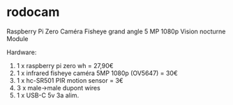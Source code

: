 # rodocam
Raspberry Pi Zero Caméra Fisheye grand angle 5 MP 1080p Vision nocturne Module

Hardware:

1. 1 x raspberry pi zero wh = 27,90€ 
2. 1 x infrared fisheye caméra 5MP 1080p (OV5647) = 30€
3. 1 x hc-SR501 PIR motion sensor = 3€
4. 3 x male->male dupont wires
5. 1 x USB-C 5v 3a alim.